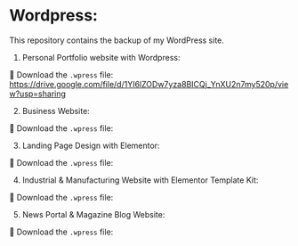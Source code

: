 # Wordpress:
This repository contains the backup of my WordPress site.

1. Personal Portfolio website with Wordpress:
   
  🔗 Download the `.wpress` file: https://drive.google.com/file/d/1YI6lZODw7yza8BICQj_YnXU2n7my520p/view?usp=sharing

2. Business Website:
 
  🔗 Download the `.wpress` file:

3. Landing Page Design with Elementor:

  🔗 Download the `.wpress` file:

4. Industrial & Manufacturing Website with Elementor Template Kit:

  🔗 Download the `.wpress` file:

5. News Portal & Magazine Blog Website:
   
  🔗 Download the `.wpress` file:




